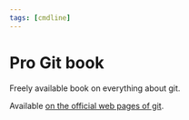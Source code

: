 ```yaml
---
tags: [cmdline]
---
```


# Pro Git book

Freely available book on everything about git.

Available [on the official web pages of git](https://git-scm.com/book/en/v2).
